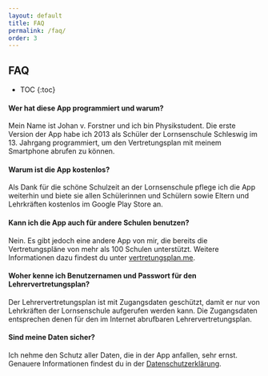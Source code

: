 ```yaml
---
layout: default
title: FAQ
permalink: /faq/
order: 3
---
```


FAQ
---

* TOC
{:toc}

#### Wer hat diese App programmiert und warum?
Mein Name ist Johan v. Forstner und ich bin Physikstudent. Die erste Version der App habe ich 2013 als Schüler der
Lornsenschule Schleswig im 13. Jahrgang programmiert, um den Vertretungsplan mit meinem Smartphone abrufen zu können.

#### Warum ist die App kostenlos?
Als Dank für die schöne Schulzeit an der Lornsenschule pflege ich die App weiterhin und biete sie allen Schülerinnen
und Schülern sowie Eltern und Lehrkräften kostenlos im Google Play Store an.

#### Kann ich die App auch für andere Schulen benutzen?
Nein. Es gibt jedoch eine andere App von mir, die bereits die Vertretungspläne von mehr als 100 Schulen unterstützt.
Weitere Informationen dazu findest du unter [vertretungsplan.me](https://vertretungsplan.me).

#### Woher kenne ich Benutzernamen und Passwort für den Lehrervertretungsplan?
Der Lehrervertretungsplan ist mit Zugangsdaten geschützt, damit er nur von Lehrkräften der Lornsenschule aufgerufen
werden kann. Die Zugangsdaten entsprechen denen für den im Internet abrufbaren Lehrervertretungsplan.

#### Sind meine Daten sicher?
Ich nehme den Schutz aller Daten, die in der App anfallen, sehr ernst. Genauere Informationen findest du in der
[Datenschutzerklärung](/datenschutz).
